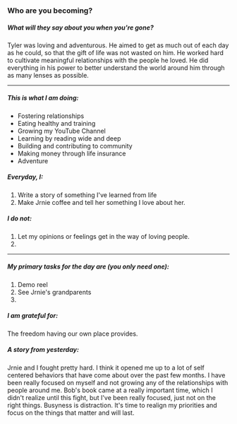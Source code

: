 ### Who are you becoming?

##### What will they say about you when you're gone?

Tyler was loving and adventurous. He aimed to get as much out of each day as he could, so that the gift of life was not wasted on him. He worked hard to cultivate meaningful relationships with the people he loved. He did everything in his power to better understand the world around him through as many lenses as possible.

---

##### This is what I am doing:

- Fostering relationships
- Eating healthy and training
- Growing my YouTube Channel
- Learning by reading wide and deep
- Building and contributing to community
- Making money through life insurance
- Adventure


##### Everyday, I:
1. Write a story of something I've learned from life
2. Make Jrnie coffee and tell her something I love about her.
 


##### I do not:
1. Let my opinions or feelings get in the way of loving people.
2. 

---

##### My primary tasks for the day are (you only need one):
1. Demo reel
2. See Jrnie's grandparents
3. 

##### I am grateful for:
The freedom having our own place provides.


##### A story from yesterday:
Jrnie and I fought pretty hard. I think it opened me up to a lot of self centered behaviors that have come about over the past few months. I have been really focused on myself and not growing any of the relationships with people around me. Bob's book came at a really important time, which I didn't realize until this fight, but I've been really focused, just not on the right things. Busyness is distraction. It's time to realign my priorities and focus on the things that matter and will last.